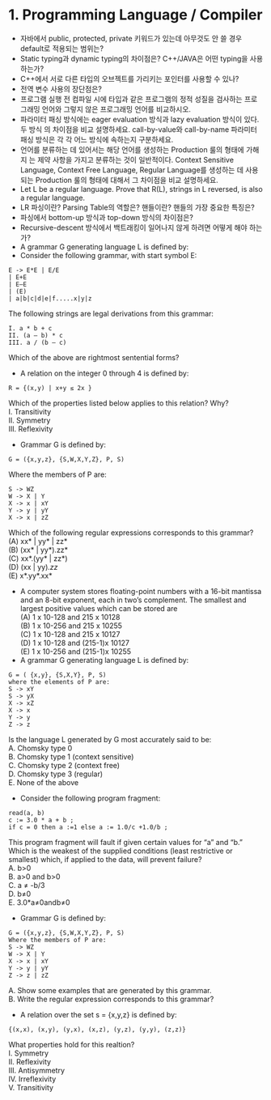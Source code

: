 # 1. Programming Language / Compiler

- 자바에서 public, protected, private 키워드가 있는데 아무것도 안 쓸 경우 default로 적용되는 범위는?
- Static typing과 dynamic typing의 차이점은? C++/JAVA은 어떤 typing을 사용하는가?
- C++에서 서로 다른 타입의 오브젝트를 가리키는 포인터를 사용할 수 있나?
- 전역 변수 사용의 장단점은?
- 프로그램 실행 전 컴파일 시에 타입과 같은 프로그램의 정적 성질을 검사하는 프로 그래밍 언어와 그렇지 않은 프로그래밍 언어를 비교하시오.
-  파라미터 패싱 방식에는 eager evaluation 방식과 lazy evaluation 방식이 있다. 두 방식
 의 차이점을 비교 설명하세요. call-by-value와 call-by-name 파라미터 패싱 방식은 각
 각 어느 방식에 속하는지 구분하세요.
- 언어를 분류하는 데 있어서는 해당 언어를 생성하는 Production 룰의 형태에 가해지 는 제약 사항을 가지고 분류하는 것이 일반적이다. Context Sensitive Language, Context Free Language, Regular Language를 생성하는 데 사용되는 Production 룰의 형태에 대해서 그 차이점을 비교 설명하세요.
- Let L be a regular language. Prove that R(L), strings in L reversed, is also a regular language.
- LR 파싱이란? Parsing Table의 역할은? 핸들이란? 핸들의 가장 중요한 특징은?
- 파싱에서 bottom-up 방식과 top-down 방식의 차이점은?
- Recursive-descent 방식에서 백트래킹이 일어나지 않게 하려면 어떻게 해야 하는가?
- A grammar G generating language L is defined by:
- Consider the following grammar, with start symbol E:
```
E -> E*E | E/E
| E+E
| E–E
| (E)
| a|b|c|d|e|f.....x|y|z
```
The following strings are legal derivations from this grammar:
```
I. a * b + c
II. (a – b) * c
III. a / (b – c)
```
Which of the above are rightmost sentential forms?
- A relation on the integer 0 through 4 is defined by:
```
R = {(x,y) | x+y ≤ 2x }
```
Which of the properties listed below applies to this relation? Why?  
I. Transitivity  
II. Symmetry  
III. Reflexivity  
- Grammar G is defined by: 
```
G = ({x,y,z}, {S,W,X,Y,Z}, P, S)
```
Where the members of P are: 
```
S -> WZ
W -> X | Y
X -> x | xY
Y -> y | yY
X -> x | zZ
```
Which of the following regular expressions corresponds to this grammar?  
(A) xx* | yy* | zz*  
(B) (xx* | yy*).zz*  
(C) xx*.(yy* | zz*)  
(D) (xx | yy)*.zz*  
(E) x*.yy*.xx*  
- A computer system stores floating-point numbers with a 16-bit mantissa and an 8-bit exponent, each in two’s complement. The smallest and largest positive values which can be stored are    
(A) 1 x 10-128 and 215 x 10128  
(B) 1 x 10-256 and 215 x 10255  
(C) 1 x 10-128 and 215 x 10127  
(D) 1 x 10-128 and (215-1)x 10127  
(E) 1 x 10-256 and (215-1)x 10255  
- A grammar G generating language L is defined by:
```
G = ( {x,y}, {S,X,Y}, P, S)
where the elements of P are:
S -> xY 
S -> yX 
X -> xZ 
X -> x 
Y -> y 
Z -> z
```
Is the language L generated by G most accurately said to be:  
A. Chomsky type 0  
B. Chomsky type 1 (context sensitive)  
C. Chomsky type 2 (context free)  
D. Chomsky type 3 (regular)  
E. None of the above  
- Consider the following program fragment:
```
read(a, b)
c := 3.0 * a + b ;
if c = 0 then a :=1 else a := 1.0/c +1.0/b ;
```
This program fragment will fault if given certain values for “a” and “b.” Which is the weakest of the supplied conditions (least restrictive or smallest) which, if applied to the data, will prevent failure?  
A. b>0  
B. a>0 and b>0  
C. a ≠ -b/3  
D. b≠0  
E. 3.0*a≠0andb≠0  
- Grammar G is defined by: 
```
G = ({x,y,z}, {S,W,X,Y,Z}, P, S)
Where the members of P are: 
S -> WZ
W -> X | Y
X -> x | xY
Y -> y | yY
Z -> z | zZ
```
A. Show some examples that are generated by this grammar.  
B. Write the regular expression corresponds to this grammar?  
- A relation over the set s = {x,y,z} is defined by: 
```
{(x,x), (x,y), (y,x), (x,z), (y,z), (y,y), (z,z)}
```
What properties hold for this realtion?  
I. Symmetry  
II. Reflexivity  
III. Antisymmetry  
IV. Irreflexivity  
V. Transitivity  